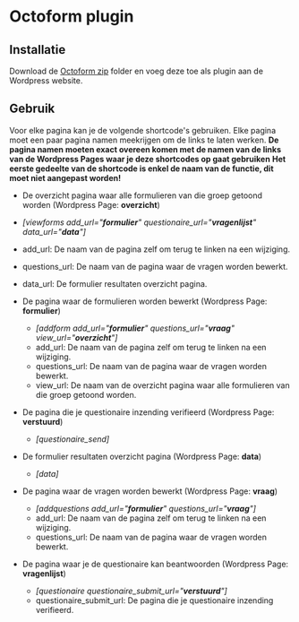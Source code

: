 # Octoform plugin

## Installatie
Download de [Octoform zip](https://github.com/IndyBoss/WordpressOcto/blob/master/wp-content/plugins/octoform.zip) folder en voeg deze toe als plugin aan de Wordpress website.

## Gebruik
Voor elke pagina kan je de volgende shortcode's gebruiken.
Elke pagina moet een paar pagina namen meekrijgen om de links te laten werken.
**De pagina namen moeten exact overeen komen met de namen van de links van de Wordpress Pages waar je deze shortcodes op gaat gebruiken**
**Het eerste gedeelte van de shortcode is enkel de naam van de functie, dit moet niet aangepast worden!**

 * De overzicht pagina waar alle formulieren van die groep getoond worden (Wordpress Page: **overzicht**)
  * _[viewforms add_url="**formulier**" questionaire_url="**vragenlijst**" data_url="**data**"]_
  * add_url: De naam van de pagina zelf om terug te linken na een wijziging.
  * questions_url: De naam van de pagina waar de vragen worden bewerkt.
  * data_url: De formulier resultaten overzicht pagina.

  * De pagina waar de formulieren worden bewerkt (Wordpress Page: **formulier**)
     * _[addform add_url="**formulier**" questions_url="**vraag**" view_url="**overzicht**"]_
     * add_url: De naam van de pagina zelf om terug te linken na een wijziging.
     * questions_url: De naam van de pagina waar de vragen worden bewerkt.
     * view_url: De naam van de overzicht pagina waar alle formulieren van die groep getoond worden.

  * De pagina die je questionaire inzending verifieerd (Wordpress Page: **verstuurd**)
    * _[questionaire_send]_

  * De formulier resultaten overzicht pagina (Wordpress Page: **data**)
    * _[data]_

  * De pagina waar de vragen worden bewerkt (Wordpress Page: **vraag**)
    * _[addquestions add_url="**formulier**" questions_url="**vraag**"]_
    * add_url: De naam van de pagina zelf om terug te linken na een wijziging.
    * questions_url: De naam van de pagina waar de vragen worden bewerkt.

  * De pagina waar je de questionaire kan beantwoorden (Wordpress Page: **vragenlijst**)
    * _[questionaire questionaire_submit_url="**verstuurd**"]_
    * questionaire_submit_url: De pagina die je questionaire inzending verifieerd.
